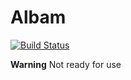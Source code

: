 Albam
=====
[![Build Status](https://travis-ci.org/Brachi/albam.svg?branch=master)](https://travis-ci.org/Brachi/albam)

**Warning** Not ready for use

